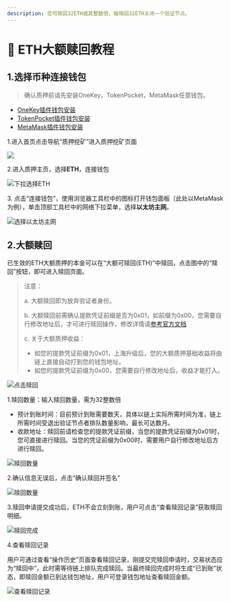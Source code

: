 ```yaml
---
description: 您可赎回32ETH或其整数倍，每赎回32ETH关闭一个验证节点。
---
```


# 🔑 ETH大额赎回教程

## **1.选择币种连接钱包**
>确认质押前请先安装OneKey，TokenPocket，MetaMask任意钱包。
- [OneKey插件钱包安装](https://onekey.so/zh_CN/download?client=browserExtension)
- [TokenPocket插件钱包安装](https://extension.tokenpocket.pro/#/)
- [MetaMask插件钱包安装](https://metamask.io/download/)

1.进入首页点击导航“质押挖矿”进入质押挖矿页面

![](<../../.gitbook/assets/0213/1.png>)

2.进入质押主页，选择**ETH**，连接钱包

![下拉选择ETH](<../../.gitbook/assets/0213/2.png>)

3\. 点击“连接钱包”，使用浏览器工具栏中的图标打开钱包面板（此处以MetaMask为例），单击顶部工具栏中的网络下拉菜单，选择**以太坊主网**。

![选择以太坊主网](<../../.gitbook/assets/0213/5.png>)

## **2.大额赎回**
已生效的ETH大额质押的本金可以在“大额可赎回(ETH)”中赎回，点击图中的“赎回”按钮，即可进入赎回页面。
>注意：
>
>a. 大额赎回即为放弃验证者身份。
>
>b. 大额赎回前需确认提款凭证前缀是否为0x01，如前缀为0x00，您需要自行修改地址后，才可进行赎回操作，修改详情请[参考官方文档](https://notes.ethereum.org/@launchpad/withdrawals-guide#BLS-to-execution-with-ethdo)
>
>c. 关于大额质押收益：
>
>- 如您的提款凭证前缀为0x01，上海升级后，您的大额质押基础收益将由链上直接自动打到您的钱包地址。
>- 如您的提款凭证前缀为0x00，您需要自行修改地址后，收益才能打入。

![点击赎回](<../../.gitbook/assets/0413/2-1.png>)

1.赎回数量：输入赎回数量，需为32整数倍
- 预计到账时间：目前预计到账需要数天，具体以链上实际所需时间为准，链上所需时间受退出验证节点者排队数量影响，最长可达数月。
- 收款地址：赎回前请检查您的提款凭证前缀，当您的提款凭证前缀为0x01时，您可直接进行赎回。当您的凭证前缀为0x00时，需要用户自行修改地址后方进行赎回。

![赎回数量](<../../.gitbook/assets/0413/2-2.png>)

2.确认信息无误后，点击“确认赎回并签名”

![赎回数量](<../../.gitbook/assets/0413/2-3.png>)

3.赎回申请提交成功后，ETH不会立刻到账，用户可点击“查看赎回记录”获取赎回明细。

![赎回完成](<../../.gitbook/assets/0413/2-4.png>)

4.查看赎回记录

用户可通过查看“操作历史”页面查看赎回记录，刚提交完赎回申请时，交易状态应为“赎回中”，此时需等待链上排队完成赎回。当最终赎回完成时将生成“已到账”状态，即赎回金额已到达钱包地址，用户可登录钱包地址查看赎回金额。

![查看赎回记录](<../../.gitbook/assets/0413/2-5.png>)